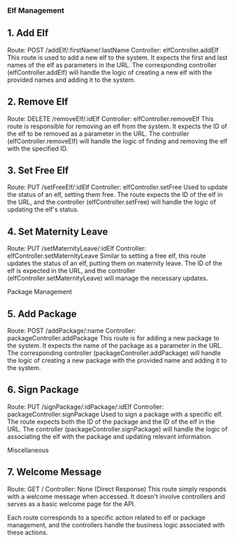 ### Elf Management
## 1. Add Elf
Route: POST /addElf/:firstName/:lastName
Controller: elfController.addElf
This route is used to add a new elf to the system. It expects the first and last names of the elf as parameters in the URL. The corresponding controller (elfController.addElf) will handle the logic of creating a new elf with the provided names and adding it to the system.

## 2. Remove Elf
Route: DELETE /removeElf/:idElf
Controller: elfController.removeElf
This route is responsible for removing an elf from the system. It expects the ID of the elf to be removed as a parameter in the URL. The controller (elfController.removeElf) will handle the logic of finding and removing the elf with the specified ID.

## 3. Set Free Elf
Route: PUT /setFreeElf/:idElf
Controller: elfController.setFree
Used to update the status of an elf, setting them free. The route expects the ID of the elf in the URL, and the controller (elfController.setFree) will handle the logic of updating the elf's status.

## 4. Set Maternity Leave
Route: PUT /setMaternityLeave/:idElf
Controller: elfController.setMaternityLeave
Similar to setting a free elf, this route updates the status of an elf, putting them on maternity leave. The ID of the elf is expected in the URL, and the controller (elfController.setMaternityLeave) will manage the necessary updates.

Package Management
## 5. Add Package
Route: POST /addPackage/:name
Controller: packageController.addPackage
This route is for adding a new package to the system. It expects the name of the package as a parameter in the URL. The corresponding controller (packageController.addPackage) will handle the logic of creating a new package with the provided name and adding it to the system.

## 6. Sign Package
Route: PUT /signPackage/:idPackage/:idElf
Controller: packageController.signPackage
Used to sign a package with a specific elf. The route expects both the ID of the package and the ID of the elf in the URL. The controller (packageController.signPackage) will handle the logic of associating the elf with the package and updating relevant information.

Miscellaneous
## 7. Welcome Message
Route: GET /
Controller: None (Direct Response)
This route simply responds with a welcome message when accessed. It doesn't involve controllers and serves as a basic welcome page for the API.

Each route corresponds to a specific action related to elf or package management, and the controllers handle the business logic associated with these actions.
